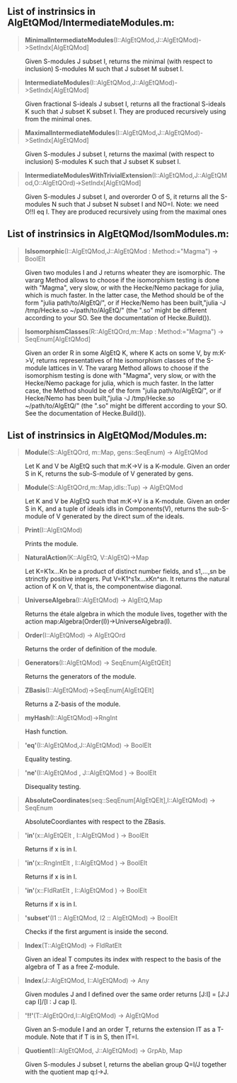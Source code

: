 ## List of instrinsics in AlgEtQMod/IntermediateModules.m:

> <dt><b>MinimalIntermediateModules</b>(I::AlgEtQMod,J::AlgEtQMod)->SetIndx[AlgEtQMod]</dt>
<dd>Given S-modules J subset I, returns the minimal (with respect to inclusion) S-modules M such that J subset M subset I.</dd>

> <dt><b>IntermediateModules</b>(I::AlgEtQMod,J::AlgEtQMod)->SetIndx[AlgEtQMod]</dt>
<dd>Given fractional S-ideals J subset I, returns all the fractional S-ideals K such that J subset K subset I. They are produced recursively using from the minimal ones.</dd>

> <dt><b>MaximalIntermediateModules</b>(I::AlgEtQMod,J::AlgEtQMod)->SetIndx[AlgEtQMod]</dt>
<dd>Given S-modules J subset I, returns the maximal (with respect to inclusion) S-modules K such that J subset K subset I.</dd>

> <dt><b>IntermediateModulesWithTrivialExtension</b>(I::AlgEtQMod,J::AlgEtQMod,O::AlgEtQOrd)->SetIndx[AlgEtQMod]</dt>
<dd>Given S-modules J subset I, and overorder O of S, it returns all the S-modules N such that J subset N subset I and NO=I. Note: we need O!!I eq I. They are produced recursively using from the maximal ones</dd>


## List of instrinsics in AlgEtQMod/IsomModules.m:

> <dt><b>IsIsomorphic</b>(I::AlgEtQMod,J::AlgEtQMod : Method:="Magma") -> BoolElt</dt>
<dd>Given two modules I and J returns wheater they are isomorphic.
The vararg Method allows to choose if the isomorphism testing is done with "Magma", very slow, or with the Hecke/Nemo package for julia, which is much faster.
In the latter case, the Method should be of the form "julia path/to/AlgEtQ/", or if Hecke/Nemo has been built,"julia -J /tmp/Hecke.so ~/path/to/AlgEtQ/" (the ".so" might be different according to your SO. See the documentation of Hecke.Build()).</dd>

> <dt><b>IsomorphismClasses</b>(R::AlgEtQOrd,m::Map : Method:="Magma") -> SeqEnum[AlgEtQMod]</dt>
<dd>Given an order R in some AlgEtQ K, where K acts on some V, by m:K->V, returns representatives of hte isomorphism classes of the S-module lattices in V.
The vararg Method allows to choose if the isomorphism testing is done with "Magma", very slow, or with the Hecke/Nemo package for julia, which is much faster.
In the latter case, the Method should be of the form "julia path/to/AlgEtQ/", or if Hecke/Nemo has been built,"julia -J /tmp/Hecke.so ~/path/to/AlgEtQ/" (the ".so" might be different according to your SO. See the documentation of Hecke.Build()).</dd>


## List of instrinsics in AlgEtQMod/Modules.m:

> <dt><b>Module</b>(S::AlgEtQOrd, m::Map, gens::SeqEnum) -> AlgEtQMod</dt>
<dd>Let K and V be AlgEtQ such that m:K->V is a K-module. Given an order S in K, returns the sub-S-module of V generated by gens.</dd>

> <dt><b>Module</b>(S::AlgEtQOrd,m::Map,idls::Tup) -> AlgEtQMod</dt>
<dd>Let K and V be AlgEtQ such that m:K->V is a K-module. Given an order S in K, and a tuple of ideals idls in Components(V), returns the sub-S-module of V generated by the direct sum of the ideals.</dd>

> <dt><b>Print</b>(I::AlgEtQMod)</dt>
<dd>Prints the module.</dd>

> <dt><b>NaturalAction</b>(K::AlgEtQ, V::AlgEtQ)->Map</dt>
<dd>Let K=K1x...Kn be a product of distinct number fields, and s1,...,sn be strinctly positive integers. Put V=K1^s1x...xKn^sn. It returns the natural action of K on V, that is, the componentwise diagonal.</dd>

> <dt><b>UniverseAlgebra</b>(I::AlgEtQMod) -> AlgEtQ,Map</dt>
<dd>Returns the étale algebra in which the module lives, together with the action map:Algebra(Order(I))->UniverseAlgebra(I).</dd>

> <dt><b>Order</b>(I::AlgEtQMod) -> AlgEtQOrd</dt>
<dd>Returns the order of definition of the module.</dd>

> <dt><b>Generators</b>(I::AlgEtQMod) -> SeqEnum[AlgEtQElt]</dt>
<dd>Returns the generators of the module.</dd>

> <dt><b>ZBasis</b>(I::AlgEtQMod)->SeqEnum[AlgEtQElt]</dt>
<dd>Returns a Z-basis of the module.</dd>

> <dt><b>myHash</b>(I::AlgEtQMod)->RngInt</dt>
<dd>Hash function.</dd>

> <dt><b>'eq'</b>(I::AlgEtQMod,J::AlgEtQMod) -> BoolElt</dt>
<dd>Equality testing.</dd>

> <dt><b>'ne'</b>(I::AlgEtQMod , J::AlgEtQMod ) -> BoolElt</dt>
<dd>Disequality testing.</dd>

> <dt><b>AbsoluteCoordinates</b>(seq::SeqEnum[AlgEtQElt],I::AlgEtQMod) -> SeqEnum</dt>
<dd>AbsoluteCoordiantes with respect to the ZBasis.</dd>

> <dt><b>'in'</b>(x::AlgEtQElt , I::AlgEtQMod ) -> BoolElt</dt>
<dd>Returns if x is in I.</dd>

> <dt><b>'in'</b>(x::RngIntElt , I::AlgEtQMod ) -> BoolElt</dt>
<dd>Returns if x is in I.</dd>

> <dt><b>'in'</b>(x::FldRatElt , I::AlgEtQMod ) -> BoolElt</dt>
<dd>Returns if x is in I.</dd>

> <dt><b>'subset'</b>(I1 :: AlgEtQMod, I2 :: AlgEtQMod) -> BoolElt</dt>
<dd>Checks if the first argument is inside the second.</dd>

> <dt><b>Index</b>(T::AlgEtQMod) -> FldRatElt</dt>
<dd>Given an ideal T computes its index with respect to the basis of the algebra of T as a free Z-module.</dd>

> <dt><b>Index</b>(J::AlgEtQMod, I::AlgEtQMod) -> Any</dt>
<dd>Given modules J and I defined over the same order returns [J:I] = [J:J cap I]/[I : J cap I].</dd>

> <dt><b>'!!'</b>(T::AlgEtQOrd,I::AlgEtQMod) -> AlgEtQMod</dt>
<dd>Given an S-module I and an order T, returns the extension IT as a T-module. Note that if T is in S, then IT=I.</dd>

> <dt><b>Quotient</b>(I::AlgEtQMod, J::AlgEtQMod) -> GrpAb, Map</dt>
<dd>Given S-modules J subset I, returns the abelian group Q=I/J together with the quotient map q:I->J.</dd>


